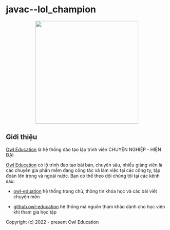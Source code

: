 # javac--lol_champion

<p align="center">
  <img width="320" src="https://owl.edu.vn/wp-content/uploads/2023/01/owl-logo-2.png">
</p>

## Giới thiệu

[Owl Education](https://owl.edu.vn) là hệ thống đào tạo lập trình viên CHUYÊN NGHIỆP - HIỆN ĐẠI

[Owl Education](https://owl.edu.vn) có lộ trình đào tạo bài bản, chuyên sâu, nhiều giảng viên là các chuyên gia phần mềm đang công tác và làm việc tại các công ty, tập đoàn lớn trong và ngoài nước. Bạn có thể theo dõi chúng tôi tại các kênh sau:

- [owl-eduation](https://owl.edu.vn/) hệ thống trang chủ, thông tin khóa học và các bài viết chuyên môn
  
- [github.owl-education](https://github.com/Owl-Education) hệ thống mã nguồn tham khảo dành cho học viên khi tham gia học tập



Copyright (c) 2022 - present Owl Education
